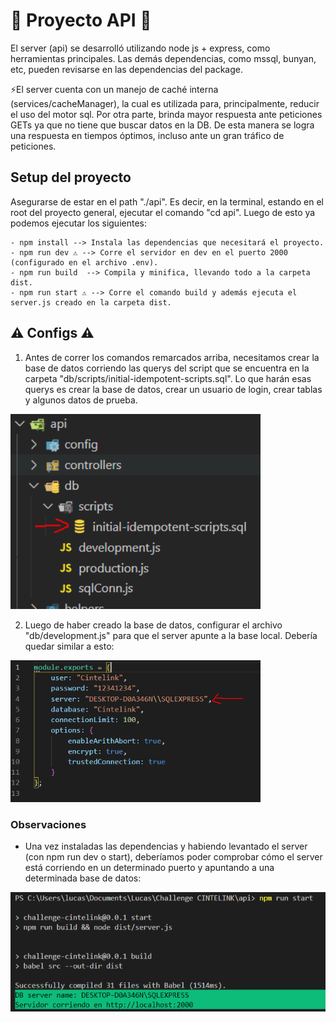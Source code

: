 # 📡 Proyecto API 📡
El server (api) se desarrolló utilizando node js + express, como herramientas principales.
Las demás dependencias, como mssql, bunyan, etc, pueden revisarse en las dependencias del package.

⚡El server cuenta con un manejo de caché interna (services/cacheManager), la cual es utilizada para, principalmente, reducir el uso del motor sql.
Por otra parte, brinda mayor respuesta ante peticiones GETs ya que no tiene que buscar datos en la DB.
De esta manera se logra una respuesta en tiempos óptimos, incluso ante un gran tráfico de peticiones.

## Setup del proyecto
Asegurarse de estar en el path "./api". Es decir, en la terminal, estando en el root del proyecto general, ejecutar el comando "cd api". Luego de esto ya podemos ejecutar los siguientes:
```
- npm install --> Instala las dependencias que necesitará el proyecto.
- npm run dev ⚠ --> Corre el servidor en dev en el puerto 2000 (configurado en el archivo .env).
- npm run build  --> Compila y minifica, llevando todo a la carpeta dist.
- npm run start ⚠ --> Corre el comando build y además ejecuta el server.js creado en la carpeta dist.
```

## ⚠ Configs ⚠
1. Antes de correr los comandos remarcados arriba, necesitamos crear la base de datos corriendo las querys del script que se encuentra en la carpeta "db/scripts/initial-idempotent-scripts.sql". Lo que harán esas querys es crear la base de datos, crear un usuario de login, crear tablas y algunos datos de prueba.
<img alt="Lucas Jappert's LinkedIN" width="400px" src="https://github.com/LucasJappert/lucasjappert/blob/main/images/img5.PNG" />

2. Luego de haber creado la base de datos, configurar el archivo "db/development.js" para que el server apunte a la base local. Debería quedar similar a esto:
<img alt="Lucas Jappert's LinkedIN" width="400px" src="https://github.com/LucasJappert/lucasjappert/blob/main/images/img6.PNG" />


### Observaciones
- Una vez instaladas las dependencias y habiendo levantado el server (con npm run dev o start), deberíamos poder comprobar cómo el server está corriendo en un determinado puerto y apuntando a una determinada base de datos:
<img alt="Lucas Jappert's LinkedIN" width="600px" src="https://github.com/LucasJappert/lucasjappert/blob/main/images/img7.PNG" />
